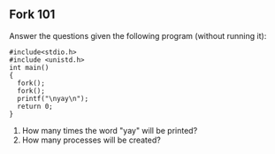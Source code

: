 ## Fork 101

Answer the questions given the following program (without running it):

```
#include<stdio.h>
#include <unistd.h> 
int main()
{
  fork();
  fork();
  printf("\nyay\n");
  return 0;
}
```

1. How many times the word "yay" will be printed?
2. How many processes will be created?
